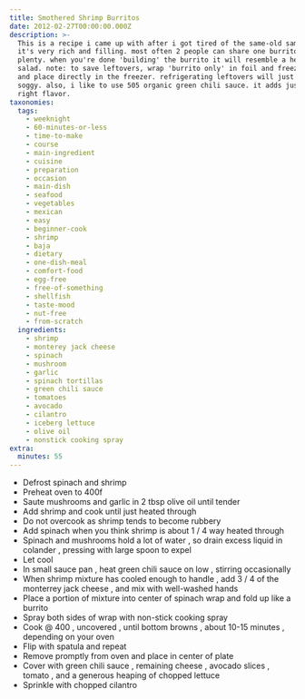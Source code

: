 ```yaml
---
title: Smothered Shrimp Burritos
date: 2012-02-27T00:00:00.000Z
description: >-
  This is a recipe i came up with after i got tired of the same-old same-old.
  it's very rich and filling. most often 2 people can share one burrito and it's
  plenty. when you're done 'building' the burrito it will resemble a heaping
  salad. note: to save leftovers, wrap 'burrito only' in foil and freezer bag
  and place directly in the freezer. refrigerating leftovers will just make them
  soggy. also, i like to use 505 organic green chili sauce. it adds just the
  right flavor.
taxonomies:
  tags:
    - weeknight
    - 60-minutes-or-less
    - time-to-make
    - course
    - main-ingredient
    - cuisine
    - preparation
    - occasion
    - main-dish
    - seafood
    - vegetables
    - mexican
    - easy
    - beginner-cook
    - shrimp
    - baja
    - dietary
    - one-dish-meal
    - comfort-food
    - egg-free
    - free-of-something
    - shellfish
    - taste-mood
    - nut-free
    - from-scratch
  ingredients:
    - shrimp
    - monterey jack cheese
    - spinach
    - mushroom
    - garlic
    - spinach tortillas
    - green chili sauce
    - tomatoes
    - avocado
    - cilantro
    - iceberg lettuce
    - olive oil
    - nonstick cooking spray
extra:
  minutes: 55
---
```

 - Defrost spinach and shrimp
 - Preheat oven to 400f
 - Saute mushrooms and garlic in 2 tbsp olive oil until tender
 - Add shrimp and cook until just heated through
 - Do not overcook as shrimp tends to become rubbery
 - Add spinach when you think shrimp is about 1 / 4 way heated through
 - Spinach and mushrooms hold a lot of water , so drain excess liquid in colander , pressing with large spoon to expel
 - Let cool
 - In small sauce pan , heat green chili sauce on low , stirring occasionally
 - When shrimp mixture has cooled enough to handle , add 3 / 4 of the monterrey jack cheese , and mix with well-washed hands
 - Place a portion of mixture into center of spinach wrap and fold up like a burrito
 - Spray both sides of wrap with non-stick cooking spray
 - Cook @ 400 , uncovered , until bottom browns , about 10-15 minutes , depending on your oven
 - Flip with spatula and repeat
 - Remove promptly from oven and place in center of plate
 - Cover with green chili sauce , remaining cheese , avocado slices , tomato , and a generous heaping of chopped lettuce
 - Sprinkle with chopped cilantro
